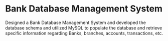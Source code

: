 # Bank Database Management System
Designed a Bank Database Management System and developed the database schema and utilized MySQL to populate the database and retrieve specific information regarding Banks, branches, accounts, transactions, etc.

